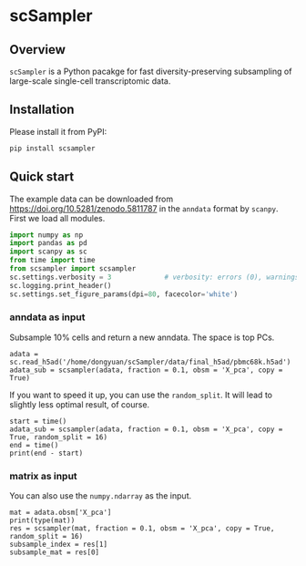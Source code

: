 # scSampler

## Overview
`scSampler` is a Python pacakge for fast diversity-preserving subsampling of large-scale single-cell transcriptomic data.

## Installation
Please install it from PyPI:
``` python
pip install scsampler
```

## Quick start
The example data can be downloaded from https://doi.org/10.5281/zenodo.5811787 in the `anndata` format by `scanpy`.
First we load all modules.
```python
import numpy as np
import pandas as pd
import scanpy as sc
from time import time
from scsampler import scsampler
sc.settings.verbosity = 3             # verbosity: errors (0), warnings (1), info (2), hints (3)
sc.logging.print_header()
sc.settings.set_figure_params(dpi=80, facecolor='white')
```
### anndata as input
Subsample 10% cells and return a new anndata. The space is top PCs.
```{python}
adata = sc.read_h5ad('/home/dongyuan/scSampler/data/final_h5ad/pbmc68k.h5ad')
adata_sub = scsampler(adata, fraction = 0.1, obsm = 'X_pca', copy = True) 
```
If you want to speed it up, you can use the `random_split`. It will lead to slightly less optimal result, of course.
```{python}
start = time()
adata_sub = scsampler(adata, fraction = 0.1, obsm = 'X_pca', copy = True, random_split = 16)
end = time()
print(end - start)
```
### matrix as input
You can also use the `numpy.ndarray` as the input.
```{python}
mat = adata.obsm['X_pca']
print(type(mat))
res = scsampler(mat, fraction = 0.1, obsm = 'X_pca', copy = True, random_split = 16)
subsample_index = res[1]
subsample_mat = res[0]
```
